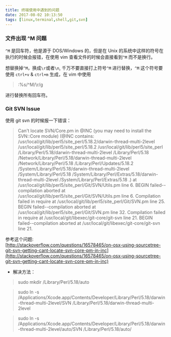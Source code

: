 ```yaml
---
title: 终端使用中遇到的问题
date: 2017-08-02 10:13:50
tags: [linux,terminal,shell,git,svn]
---
```


### 文件出现 ^M 问题

`^M` 是回车符，他是源于 DOS/Windows 的，但是在 Unix 的系统中这样的符号在执行的时候会报错，在使用 vim 查看文件的时候会直接看到`^M` 而不是换行。

想替换掉`^M`，换成`\r`或者`\n`, 千万不要直接打上符号`^M` 进行替换，`^M` 这个符号要使用 `ctrl+v` & `ctrl+m` 生成，在 vim 中使用 

> :%s/^M/\r/g

进行替换所有回车符。

<!-- more -->

### Git SVN Issue
使用 git svn 的时候报一下错误：

> Can't locate SVN/Core.pm in @INC (you may need to install the SVN::Core module) (@INC contains: /usr/local/git/lib/perl5/site_perl/5.18.2/darwin-thread-multi-2level /usr/local/git/lib/perl5/site_perl/5.18.2 /usr/local/git/lib/perl5/site_perl /Library/Perl/5.18/darwin-thread-multi-2level /Library/Perl/5.18 /Network/Library/Perl/5.18/darwin-thread-multi-2level /Network/Library/Perl/5.18 /Library/Perl/Updates/5.18.2 /System/Library/Perl/5.18/darwin-thread-multi-2level /System/Library/Perl/5.18 /System/Library/Perl/Extras/5.18/darwin-thread-multi-2level /System/Library/Perl/Extras/5.18 .) at /usr/local/git/lib/perl5/site_perl/Git/SVN/Utils.pm line 6.
BEGIN failed--compilation aborted at /usr/local/git/lib/perl5/site_perl/Git/SVN/Utils.pm line 6.
Compilation failed in require at /usr/local/git/lib/perl5/site_perl/Git/SVN.pm line 25.
BEGIN failed--compilation aborted at /usr/local/git/lib/perl5/site_perl/Git/SVN.pm line 32.
Compilation failed in require at /usr/local/git/libexec/git-core/git-svn line 21.
BEGIN failed--compilation aborted at /usr/local/git/libexec/git-core/git-svn line 21.

参考这个问题:   
[http://stackoverflow.com/questions/16578465/on-osx-using-sourcetree-git-svn-getting-cant-locate-svn-core-pm-in-inc](http://stackoverflow.com/questions/16578465/on-osx-using-sourcetree-git-svn-getting-cant-locate-svn-core-pm-in-inc)

* 解决方法：

> sudo mkdir /Library/Perl/5.18/auto

> sudo ln -s /Applications/Xcode.app/Contents/Developer/Library/Perl/5.18/darwin-thread-multi‌-2level/SVN /Library/Perl/5.18/darwin-thread-multi-2level

> sudo ln -s /Applications/Xcode.app/Contents/Developer/Library/Perl/5.18/darwin-thread-multi‌-2level/auto/SVN /Library/Perl/5.18/auto/


